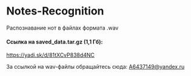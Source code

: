 # Notes-Recognition

Распознавание нот в файлах формата .wav

#### Ссылка на saved_data.tar.gz (1,1 Гб):
https://yadi.sk/d/81tXCvP838d4NC


За ссылкой на wav-файлы обращайтесь сюда: A6437149@yandex.ru
